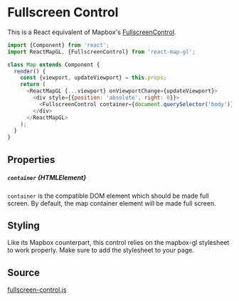 # Fullscreen Control

This is a React equivalent of Mapbox's [FullscreenControl](https://www.mapbox.com/mapbox-gl-js/api/#fullscreencontrol).

```js
import {Component} from 'react';
import ReactMapGL, {FullscreenControl} from 'react-map-gl';

class Map extends Component {
  render() {
    const {viewport, updateViewport} = this.props;
    return (
      <ReactMapGL {...viewport} onViewportChange={updateViewport}>
        <div style={{position: 'absolute', right: 0}}>
          <FullscreenControl container={document.querySelector('body')}/>
        </div>
      </ReactMapGL>
    );
  }
}
```

## Properties

##### `container` {HTMLElement}

`container` is the compatible DOM element which should be made full screen. By default, the map container element will be made full screen.

## Styling

Like its Mapbox counterpart, this control relies on the mapbox-gl stylesheet to work properly. Make sure to add the stylesheet to your page.

## Source
[fullscreen-control.js](https://github.com/uber/react-map-gl/tree/4.1-release/src/components/fullscreen-control.js)

